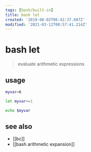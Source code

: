 ```yaml
---
tags: [bash/built-in]
title: bash let
created: '2019-08-02T06:42:37.607Z'
modified: '2021-03-12T08:57:41.214Z'
---
```


# bash let

> evaluate arithmetic expressions

## usage
```sh
myvar=6

let myvar+=1

echo $myvar
```

## see also
- [[bc]]
- [[bash arithmetic expansion]]
